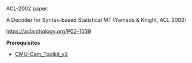 ACL-2002 paper:

A Decoder for Syntax-based Statistical MT (Yamada & Knight, ACL 2002)

https://aclanthology.org/P02-1039

**Prerequisites**

* [CMU-Cam_Toolkit_v2](https://web.archive.org/web/20010405123032/http://svr-www.eng.cam.ac.uk/~prc14/toolkit.html)
